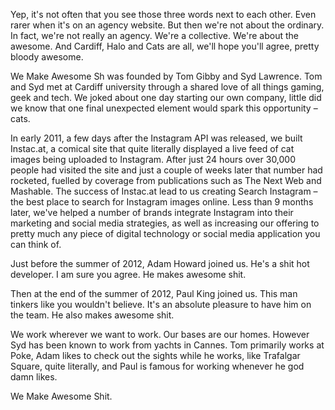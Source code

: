 Yep, it's not often that you see those three words next to each other. Even rarer when it's on an agency website. But then we're not about the ordinary. In fact, we're not really an agency. We're a collective. We're about the awesome. And Cardiff, Halo and Cats are all, we'll hope you'll agree, pretty bloody awesome.

We Make Awesome Sh was founded by Tom Gibby and Syd Lawrence. Tom and Syd met at Cardiff university through a shared love of all things gaming, geek and tech. We joked about one day starting our own company, little did we know that one final unexpected element would spark this opportunity – cats.

In early 2011, a few days after the Instagram API was released, we built Instac.at, a comical site that quite literally displayed a live feed of cat images being uploaded to Instagram. After just 24 hours over 30,000 people had visited the site and just a couple of weeks later that number had rocketed, fuelled by coverage from publications such as The Next Web and Mashable. The success of Instac.at lead to us creating Search Instagram – the best place to search for Instagram images online. Less than 9 months later, we've helped a number of brands integrate Instagram into their marketing and social media strategies, as well as increasing our offering to pretty much any piece of digital technology or social media application you can think of.

Just before the summer of 2012, Adam Howard joined us. He's a shit hot developer. I am sure you agree. He makes awesome shit.

Then at the end of the summer of 2012, Paul King joined us. This man tinkers like you wouldn't believe. It's an absolute pleasure to have him on the team. He also makes awesome shit.

We work wherever we want to work. Our bases are our homes. However Syd has been known to work from yachts in Cannes. Tom primarily works at Poke, Adam likes to check out the sights while he works, like Trafalgar Square, quite literally, and Paul is famous for working whenever he god damn likes.

We Make Awesome Shit.